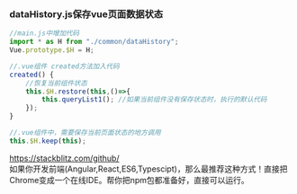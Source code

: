 ### dataHistory.js保存vue页面数据状态
``` js
//main.js中增加代码
import * as H from "./common/dataHistory";
Vue.prototype.$H = H;

//.vue组件 created方法加入代码
created() {      
    //恢复当前组件状态
    this.$H.restore(this,()=>{
        this.queryList1(); //如果当前组件没有保存状态时，执行的默认代码
    });
}

//.vue组件中，需要保存当前页面状态的地方调用
this.$H.keep(this);  
```


https://stackblitz.com/github/  
如果你开发前端(Angular,React,ES6,Typescipt)，那么最推荐这种方式！直接把Chrome变成一个在线IDE。帮你把npm包都准备好，直接可以运行。